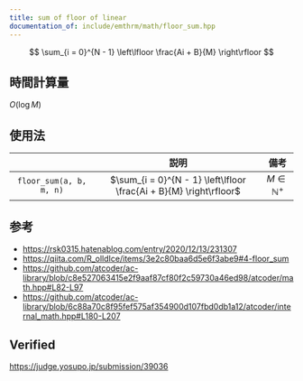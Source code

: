 ```yaml
---
title: sum of floor of linear
documentation_of: include/emthrm/math/floor_sum.hpp
---
```


$$
  \sum_{i = 0}^{N - 1} \left\lfloor \frac{Ai + B}{M} \right\rfloor
$$


## 時間計算量

$O(\log{M})$


## 使用法

||説明|備考|
|:--:|:--:|:--:|
|`floor_sum(a, b, m, n)`|$\sum_{i = 0}^{N - 1} \left\lfloor \frac{Ai + B}{M} \right\rfloor$|$M \in \mathbb{N}^+$|


## 参考

- https://rsk0315.hatenablog.com/entry/2020/12/13/231307
- https://qiita.com/R_olldIce/items/3e2c80baa6d5e6f3abe9#4-floor_sum
- https://github.com/atcoder/ac-library/blob/c8e527063415e2f9aaf87cf80f2c59730a46ed98/atcoder/math.hpp#L82-L97
- https://github.com/atcoder/ac-library/blob/6c88a70c8f95fef575af354900d107fbd0db1a12/atcoder/internal_math.hpp#L180-L207


## Verified

https://judge.yosupo.jp/submission/39036
